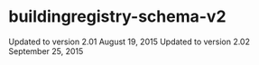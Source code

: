 # buildingregistry-schema-v2
Updated to version 2.01 August 19, 2015
Updated to version 2.02 September 25, 2015
